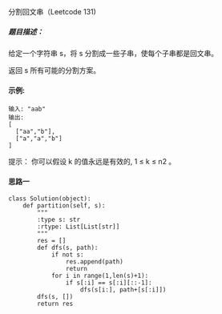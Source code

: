 分割回文串（Leetcode 131)

##### 题目描述：
给定一个字符串 s，将 s 分割成一些子串，使每个子串都是回文串。

返回 s 所有可能的分割方案。

#### 示例:

```
输入: "aab"
输出:
[
  ["aa","b"],
  ["a","a","b"]
]
```

提示：
你可以假设 k 的值永远是有效的, 1 ≤ k ≤ n2 。





#### 思路一

```
class Solution(object):
    def partition(self, s):
        """
        :type s: str
        :rtype: List[List[str]]
        """
        res = []
        def dfs(s, path):
            if not s:
                res.append(path)
                return
            for i in range(1,len(s)+1):
                if s[:i] == s[:i][::-1]:
                    dfs(s[i:], path+[s[:i]])
        dfs(s, [])
        return res

```
